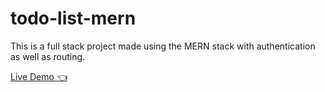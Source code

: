 # todo-list-mern

This is a full stack project made using the MERN stack with authentication as well as routing.

[Live Demo :point_left:](https://todo-list-mern-bo99.onrender.com)
